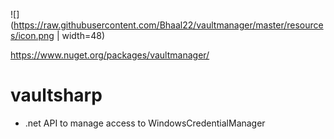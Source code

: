 ![](https://raw.githubusercontent.com/Bhaal22/vaultmanager/master/resources/icon.png | width=48)

https://www.nuget.org/packages/vaultmanager/

# vaultsharp
  * .net API to manage access to WindowsCredentialManager
